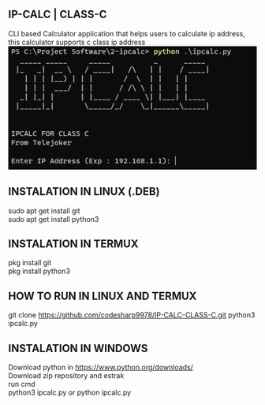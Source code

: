 ## IP-CALC | CLASS-C
CLI based Calculator application that helps users to calculate ip address, this calculator supports c class ip address 
<br>
<img src="https://github.com/codesharp9978/IP-CALC-CLASS-C/blob/main/image.png">

## INSTALATION IN LINUX (.DEB)
sudo apt get install git
<br>
sudo apt get install python3

## INSTALATION IN TERMUX
pkg install git
<br>
pkg install python3

## HOW TO RUN IN LINUX AND TERMUX
git clone https://github.com/codesharp9978/IP-CALC-CLASS-C.git
python3 ipcalc.py

## INSTALATION IN WINDOWS
Download python in https://www.python.org/downloads/
<br>
Download zip repository and estrak
<br>
run cmd
<br>
python3 ipcalc.py or python ipcalc.py

